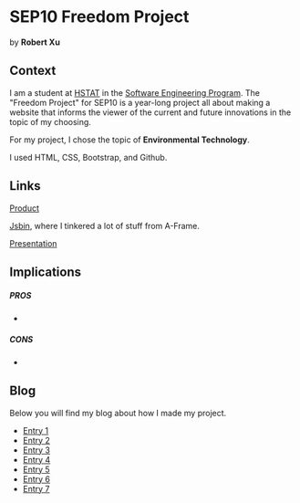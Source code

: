 # SEP10 Freedom Project
by **Robert Xu**

## Context
I am a student at [HSTAT](https://www.hstat.org/) in the [Software Engineering Program](https://hstatsep.github.io/). The "Freedom Project" for SEP10 is a year-long project all about making a website that informs the viewer of the current and future innovations in the topic of my choosing.

For my project, I chose the topic of **Environmental Technology**.

I used HTML, CSS, Bootstrap, and Github. 

## Links

[Product](https://robertx7476.github.io/sep10-freedom-project)

[Jsbin](https://jsbin.com/becobeqico/edit?html,output), where I tinkered a lot of stuff from A-Frame.

[Presentation](https://docs.google.com/presentation/d/1YOVOBsreBpK43SSlCpRxKOrqXLfCPasZZzG9V0K2yrw/edit#slide=id.g2dd89ad4a81_0_0)

## Implications
##### PROS
*
##### CONS
*

## Blog
Below you will find my blog about how I made my project.

* [Entry 1](blog/entry01.md)
* [Entry 2](blog/entry02.md)
* [Entry 3](blog/entry03.md)
* [Entry 4](blog/entry04.md)
* [Entry 5](blog/entry05.md)
* [Entry 6](blog/entry06.md)
* [Entry 7](blog/entry07.md)
